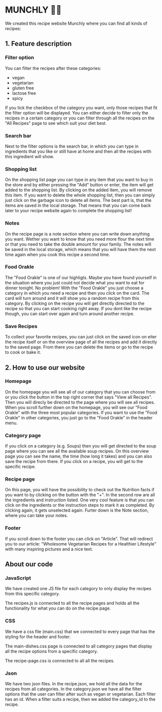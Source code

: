 # MUNCHLY :woman_cook:

We created this recipe website Munchly where you can find all kinds of recipes:

## 1. Feature description

### Filter option

You can filter the recipes after these categories:

- vegan
- vegetarian
- gluten free
- lactose free
- spicy

If you tick the checkbox of the category you want, only those recipes that fit the filter option will be displayed. You can either decide to filter only the recipes in a certain category or you can filter through all the recipes on the "All Recipes" page to see which suit your diet best.

### Search bar

Next to the filter options is the search bar, in which you can type in ingredients that you like or still have at home and then all the recipes with this ingredient will show.

### Shopping list

On the shopping list page you can type in any item that you want to buy in the store and by either pressing the "Add" button or enter, the item will get added to the shopping list. By clicking on the added item, you will remove this item. If you want to delete the whole shopping list, then you can simply just click on the garbage icon to delete all items. The best part is, that the items are saved in the local storage. That means that you can come back later to your recipe website again to complete the shopping list!

### Notes

On the recipe page is a note section where you can write down anything you want. Wether you want to know that you need more flour the next time or that you need to take the double amount for your family. The notes will be saved in the local storage, which means that you will have them the next time again when you cook this recipe a second time.

### Food Orakle

The "Food Orakle" is one of our highligts. Maybe you have found yourself in the situation where you just could not decide what you want to eat for dinner tonight. No problem! With the "Food Orakle" you just choose a category in which you need a recipe and then you click on the card. The card will turn around and it will show you a random recipe from this category. By clicking on the recipe you will get directly directed to the recipe so that you can start cooking right away. If you dont like the recipe though, you can start over again and turn around another recipe.

### Save Recipes

To collect your favorite recipes, you can just click on the saved icon on eiter the recipe itself or on the overview page of all the recipes and add it directly to the saved page. From there you can delete the items or go to the recipe to cook or bake it.

## 2. How to use our website

### Homepage

On the homepage you will see all of our category that you can choose from or you click the button in the top right corner that says "View all Recipes". Then you will direcly be directed to the page where you will see all recipes. When you scroll further down on the homepage, you will see our "Food Orakle" with the three most popular categories. If you want to use the "Food Orakle" in other categories, you just go to the "Food Orakle" in the header menu.

### Category page

If you click on a category (e.g. Soups) then you will get directed to the soup page where you can see all the available soup recipes. On this overview page you can see the name, the time (how long it takes) and you can also save the recipe from there. If you click on a recipe, you will get to the specific recipe.

### Recipe page

On this page, you will have the possibility to check out the Nutrition facts if you want to by clicking on the button with the "+". In the second row are all the ingredients and instruction listed. One very cool feature is that you can click on the ingredients or the instruction steps to mark it as completed. By clicking again, it gets unselected again. Furter down is the Note section, where you can take your notes.

### Footer

If you scroll down to the footer you can click on "Article". That will redirect you to our article: "Wholesome Vegetarian Recipes for a Healthier Lifestyle" with many inspiring pictures and a nice text.

## About our code

### JavaScript

We have created one JS file for each category to only display the recipes from this specific category.

The recipes.js is connected to all the recipe pages and holds all the functionality for what you can do on the recipe page.

### CSS

We have a css file (main.css) that we connected to every page that has the styling for the header and footer.

The main-dishes.css page is connected to all category pages that display all the recipe options from a specific category.

The recipe-page.css is connected to all all the recipes.

### Json

We have two json files. In the recipe.json, we hold all the data for the recipes from all categories. In the category.json we have all the filter options that the user can filter after such as vegan or vegetarian. Each filter has an id. When a filter suits a recipe, then we added the category_id to the recipe.
